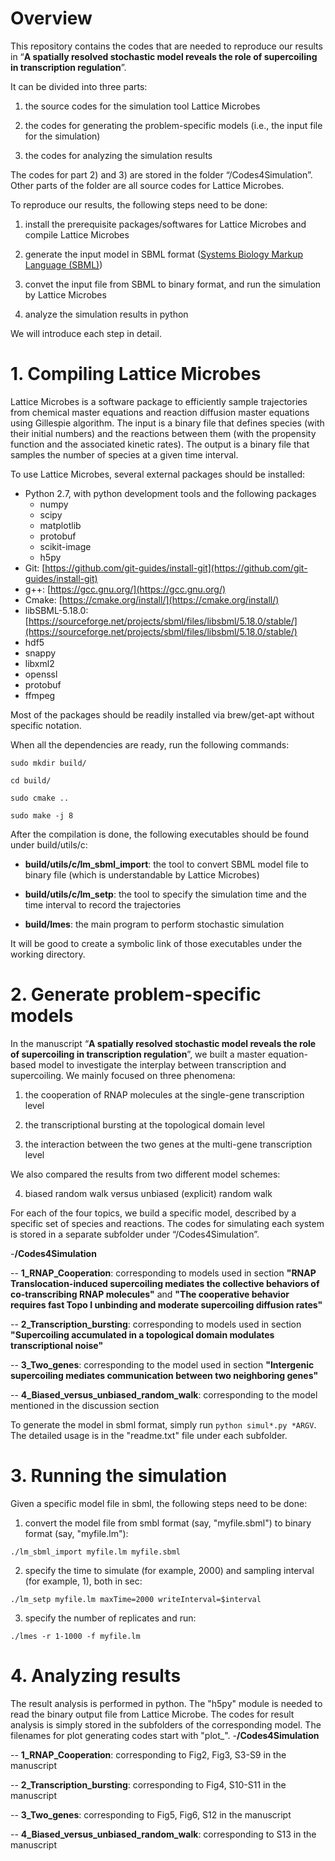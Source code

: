 # Overview

This repository contains the codes that are needed to reproduce our results in “**A spatially resolved stochastic model reveals the role of supercoiling in transcription regulation**”. 

It can be divided into three parts:

1) the source codes for the simulation tool Lattice Microbes 

2) the codes for generating the problem-specific models (i.e., the input file for the simulation)

3) the codes for analyzing the simulation results

The codes for part 2) and 3) are stored in the folder “/Codes4Simulation”. Other parts of the folder are all source codes for Lattice Microbes. 

To reproduce our results, the following steps need to be done:

1) install the prerequisite packages/softwares for Lattice Microbes and compile Lattice Microbes 

2) generate the input model in SBML format ([Systems Biology Markup Language (SBML)](https://synonym.caltech.edu/))

3) convet the input file from SBML to binary format, and run the simulation by Lattice Microbes

4) analyze the simulation results in python

We will introduce each step in detail. 

# 1. Compiling Lattice Microbes

Lattice Microbes is a software package to efficiently sample trajectories from chemical master equations and reaction diffusion master equations using Gillespie algorithm. The input is a binary file that defines species (with their initial numbers) and the reactions between them (with the propensity function and the associated kinetic rates). The output is a binary file that samples the number of species at a given time interval. 

To use Lattice Microbes, several external packages should be installed:

- Python 2.7, with python development tools and the following packages
    - numpy
    - scipy
    - matplotlib
    - protobuf
    - scikit-image
    - h5py
- Git: [https://github.com/git-guides/install-git](https://github.com/git-guides/install-git)
- g++: [https://gcc.gnu.org/](https://gcc.gnu.org/)
- Cmake: [https://cmake.org/install/](https://cmake.org/install/)
- libSBML-5.18.0: [https://sourceforge.net/projects/sbml/files/libsbml/5.18.0/stable/](https://sourceforge.net/projects/sbml/files/libsbml/5.18.0/stable/)
- hdf5
- snappy
- libxml2
- openssl
- protobuf
- ffmpeg

Most of the packages should be readily installed via brew/get-apt without specific notation. 

When all the dependencies are ready, run the following commands:

`sudo mkdir build/`

`cd build/`

`sudo cmake ..`

`sudo make -j 8`

After the compilation is done, the following executables should be found under build/utils/c:

- **build/utils/c/lm_sbml_import**: the tool to convert SBML model file to binary file (which is understandable by Lattice Microbes)

- **build/utils/c/lm_setp**: the tool to specify the simulation time and the time interval to record the trajectories

- **build/lmes**: the main program to perform stochastic simulation

It will be good to create a symbolic link of those executables under the working directory. 

# 2. Generate problem-specific models

In the manuscript “**A spatially resolved stochastic model reveals the role of supercoiling in transcription regulation**”, we built a master equation-based model to investigate the interplay between transcription and supercoiling. We mainly focused on three phenomena:

1) the cooperation of RNAP molecules at the single-gene transcription level

2) the transcriptional bursting at the topological domain level

3) the interaction between the two genes at the multi-gene transcription level

We also compared the results from two different model schemes: 

4) biased random walk versus unbiased (explicit) random walk

For each of the four topics, we build a specific model, described by a specific set of species and reactions. The codes for simulating each system is stored in a separate subfolder under “/Codes4Simulation”. 

-**/Codes4Simulation**

-- **1_RNAP_Cooperation**: corresponding to models used in section **"RNAP Translocation-induced supercoiling mediates the collective behaviors of co-transcribing RNAP molecules"** and **"The cooperative behavior requires fast Topo I unbinding and moderate supercoiling diffusion rates"**

-- **2_Transcription_bursting**: corresponding to models used in section **"Supercoiling accumulated in a topological domain modulates transcriptional noise"**

-- **3_Two_genes**: corresponding to the model used in section **"Intergenic supercoiling mediates communication between two neighboring genes"**

-- **4_Biased_versus_unbiased_random_walk**: corresponding to the model mentioned in the discussion section

To generate the model in sbml format, simply run `python simul*.py *ARGV`. The detailed usage is in the "readme.txt" file under each subfolder. 

# 3. Running the simulation

Given a specific model file in sbml, the following steps need to be done:

 1) convert the model file from smbl format (say, "myfile.sbml") to binary format (say, "myfile.lm"):

`./lm_sbml_import myfile.lm myfile.sbml`
 
 2) specify the time to simulate (for example, 2000) and sampling interval (for example, 1), both in sec:

`./lm_setp myfile.lm maxTime=2000 writeInterval=$interval`
 
 3) specify the number of replicates and run:

`./lmes -r 1-1000 -f myfile.lm `


# 4. Analyzing results

The result analysis is performed in python. The "h5py" module is needed to read the binary output file from Lattice Microbe. The codes for result analysis is simply stored in the subfolders of the corresponding model. The filenames for plot generating codes start with "plot_". 
-**/Codes4Simulation**

-- **1_RNAP_Cooperation**: corresponding to Fig2, Fig3, S3-S9 in the manuscript

-- **2_Transcription_bursting**: corresponding to Fig4, S10-S11 in the manuscript

-- **3_Two_genes**: corresponding to Fig5, Fig6, S12 in the manuscript

-- **4_Biased_versus_unbiased_random_walk**: corresponding to S13 in the manuscript
